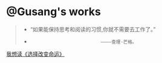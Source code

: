 <!-- _coverpage.md -->

# @Gusang's works

>* “如果能保持思考和阅读的习惯,你就不需要去工作了。”
>*                               ————查理·芒格。

[我想读《选择改变命运》](/README.md)
